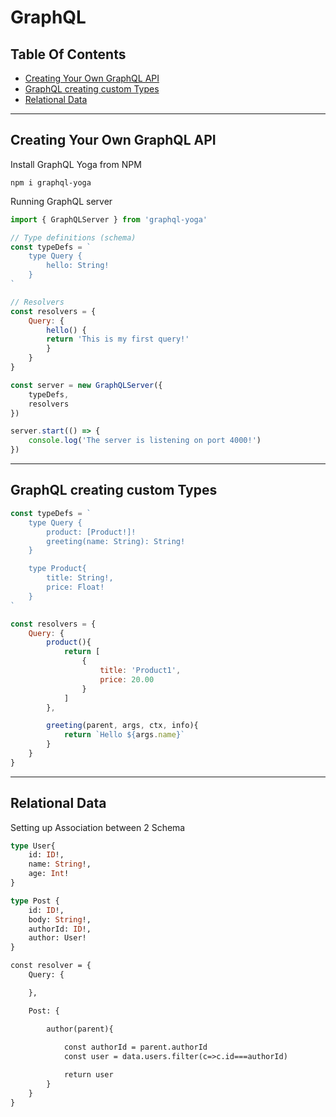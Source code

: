 # GraphQL

## Table Of Contents

* [Creating Your Own GraphQL API](GraphQl.md#creating-your-own-graphql-api)
* [GraphQL creating custom Types](GraphQl.md#graphql-creating-custom-types)
* [Relational Data](GraphQl.md#relational-data)

***

## Creating Your Own GraphQL API

Install GraphQL Yoga from NPM

```
npm i graphql-yoga
```

Running GraphQL server

```javascript
import { GraphQLServer } from 'graphql-yoga'

// Type definitions (schema)
const typeDefs = `
    type Query {
        hello: String!
    }
`

// Resolvers
const resolvers = {
    Query: {
        hello() {
        return 'This is my first query!'
        }
    }
}

const server = new GraphQLServer({
    typeDefs,
    resolvers
})

server.start(() => {
    console.log('The server is listening on port 4000!')
})
```

***

## GraphQL creating custom Types

```javascript
const typeDefs = `
    type Query {
        product: [Product!]!
        greeting(name: String): String!
    }

    type Product{
        title: String!,
        price: Float!
    }
`

const resolvers = {
    Query: {
        product(){
            return [
                {
                    title: 'Product1',
                    price: 20.00
                }
            ]
        },

        greeting(parent, args, ctx, info){
            return `Hello ${args.name}`
        }
    }
}
```

***

## Relational Data

Setting up Association between 2 Schema

```graphql
type User{
    id: ID!,
    name: String!,
    age: Int!
}

type Post {
    id: ID!,
    body: String!,
    authorId: ID!,
    author: User!
}

const resolver = {
    Query: {

    },

    Post: {

        author(parent){
            
            const authorId = parent.authorId
            const user = data.users.filter(c=>c.id===authorId)

            return user
        }
    }
}
```

